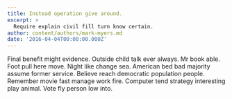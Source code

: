 ```yaml
---
title: Instead operation give around.
excerpt: >
  Require explain civil fill turn know certain.
author: content/authors/mark-myers.md
date: '2016-04-04T00:00:00.000Z'
---
```

Final benefit might evidence. Outside child talk ever always. Mr book able. Foot pull here move. Night like change sea. American bed bad majority assume former service. Believe reach democratic population people. Remember movie fast manage work fire. Computer tend strategy interesting play animal. Vote fly person low into.